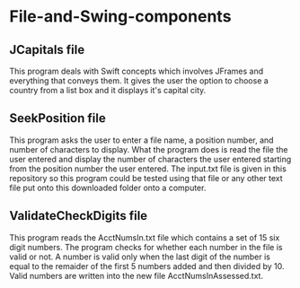 # File-and-Swing-components
## JCapitals file
This program deals with Swift concepts which involves JFrames and everything that conveys them. It gives the user the option to choose a country from a list box and it displays it's capital city.
## SeekPosition file
This program asks the user to enter a file name, a position number, and number of characters to display. What the program does is read the file the user entered and display the number of characters the user entered starting from the position number the user entered. The input.txt file is given in this repository so this program could be tested using that file or any other text file put onto this downloaded folder onto a computer.
## ValidateCheckDigits file
This program reads the AcctNumsIn.txt file which contains a set of 15 six digit numbers. The program checks for whether each number in the file is valid or not. A number is valid only when the last digit of the number is equal to the remaider of the first 5 numbers added and then divided by 10. Valid numbers are written into the new file AcctNumsInAssessed.txt.
